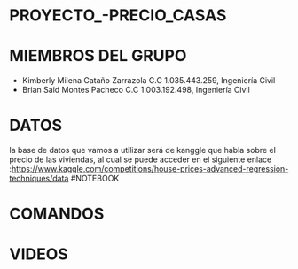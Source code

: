 # PROYECTO_-PRECIO_CASAS
# MIEMBROS DEL GRUPO
 - Kimberly Milena Cataño Zarrazola C.C 1.035.443.259, Ingeniería Civil
 - Brian Said Montes Pacheco C.C 1.003.192.498, Ingeniería Civil
# DATOS
la base de datos que vamos a utilizar será de  kanggle que habla sobre el precio de las viviendas, al cual se puede acceder en el siguiente enlace :https://www.kaggle.com/competitions/house-prices-advanced-regression-techniques/data
#NOTEBOOK
# COMANDOS

# VIDEOS
